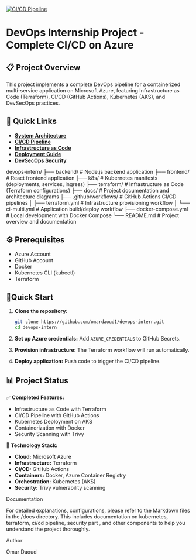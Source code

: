 [![CI/CD Pipeline](https://github.com/omardaoud1/devops-intern/actions/workflows/ci-multi.yml/badge.svg)](https://github.com/omardaoud1/devops-intern/actions/workflows/ci-multi.yml)

# DevOps Internship Project - Complete CI/CD on Azure

## 📋 Project Overview
This project implements a complete DevOps pipeline for a containerized multi-service application on Microsoft Azure, featuring Infrastructure as Code (Terraform), CI/CD (GitHub Actions), Kubernetes (AKS), and DevSecOps practices.

## 🚀 Quick Links
- [**System Architecture**](docs/architecture.md)
- [**CI/CD Pipeline**](docs/cicd-github-actions.md)
- [**Infrastructure as Code**](docs/infrastructure-as-code.md)
- [**Deployment Guide**](docs/kubernetes.md)
- [**DevSecOps Security**](docs/devsecops.md)

devops-intern/
├── backend/                # Node.js backend application
├── frontend/               # React frontend application
├── k8s/                    # Kubernetes manifests (deployments, services, ingress)
├── terraform/              # Infrastructure as Code (Terraform configurations)
├── docs/                   # Project documentation and architecture diagrams
├── .github/workflows/      # GitHub Actions CI/CD pipelines
│ ├── terraform.yml         # Infrastructure provisioning workflow
│ └── ci-multi.yml          # Application build/deploy workflow
├── docker-compose.yml      # Local development with Docker Compose
└── README.md               # Project overview and documentation

## ⚙️ Prerequisites
- Azure Account
- GitHub Account
- Docker
- Kubernetes CLI (kubectl)
- Terraform

## 🏃Quick Start

1.  **Clone the repository:**
    ```bash
    git clone https://github.com/omardaoud1/devops-intern.git
    cd devops-intern
    ```

2.  **Set up Azure credentials:** Add `AZURE_CREDENTIALS` to GitHub Secrets.

3.  **Provision infrastructure:** The Terraform workflow will run automatically.

4.  **Deploy application:** Push code to trigger the CI/CD pipeline.

## 📊 Project Status

✅ **Completed Features:**
- Infrastructure as Code with Terraform
- CI/CD Pipeline with GitHub Actions  
- Kubernetes Deployment on AKS
- Containerization with Docker
- Security Scanning with Trivy

🔧 **Technology Stack:**
- **Cloud:** Microsoft Azure
- **Infrastructure:** Terraform
- **CI/CD:** GitHub Actions
- **Containers:** Docker, Azure Container Registry
- **Orchestration:** Kubernetes (AKS)
- **Security:** Trivy vulnerability scanning

Documentation

For detailed explanations, configurations, please refer to the Markdown files in the /docs directory.
This includes documentation on kubernetes, terraform, ci/cd pipeline, security part , and other  components to help you understand the project thoroughly.

Author

Omar Daoud



